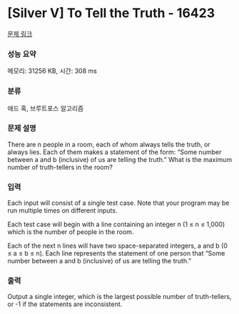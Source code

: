 # [Silver V] To Tell the Truth - 16423 

[문제 링크](https://www.acmicpc.net/problem/16423) 

### 성능 요약

메모리: 31256 KB, 시간: 308 ms

### 분류

애드 혹, 브루트포스 알고리즘

### 문제 설명

<p>There are n people in a room, each of whom always tells the truth, or always lies. Each of them makes a statement of the form: “Some number between a and b (inclusive) of us are telling the truth.” What is the maximum number of truth-tellers in the room?</p>

### 입력 

 <p>Each input will consist of a single test case. Note that your program may be run multiple times on different inputs.</p>

<p>Each test case will begin with a line containing an integer n (1 ≤ n ≤ 1,000) which is the number of people in the room.</p>

<p>Each of the next n lines will have two space-separated integers, a and b (0 ≤ a ≤ b ≤ n). Each line represents the statement of one person that “Some number between a and b (inclusive) of us are telling the truth.”</p>

### 출력 

 <p>Output a single integer, which is the largest possible number of truth-tellers, or -1 if the statements are inconsistent.</p>

